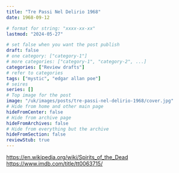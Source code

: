 ```yaml
---
title: "Tre Passi Nel Delirio 1968"
date: 1968-09-12

# format for string: "xxxx-xx-xx"
lastmod: "2024-05-27"

# set false when you want the post publish
draft: false
# one category: ["category-1"]
# more categories: ["category-1", "category-2", ...]
categories: ["Review drafts"]
# refer to categories
tags: ["mystic", "edgar allan poe"]
# seires
series: []
# Top image for the post
image: "/uk/images/posts/tre-passi-nel-delirio-1968/cover.jpg"
# Hide from home and other main page
hideFromCenter: false
# Hide from archive page
hideFromArchives: false
# Hide from everything but the archive
hideFromSection: false
reviewStub: true
---
```

https://en.wikipedia.org/wiki/Spirits_of_the_Dead
https://www.imdb.com/title/tt0063715/
<!--more-->